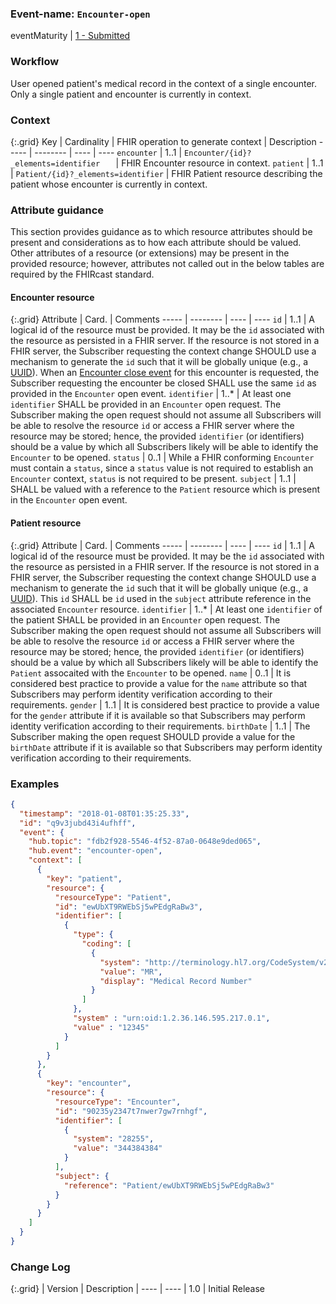 ### Event-name: `Encounter-open`

eventMaturity | [1 - Submitted](3-1-2-eventmaturitymodel.html)

### Workflow

User opened patient's medical record in the context of a single encounter. Only a single patient and encounter is currently in context.

### Context

{:.grid}
Key | Cardinality | FHIR operation to generate context | Description
----- | -------- | ---- | ---- 
`encounter` | 1..1 | `Encounter/{id}?_elements=identifier	` | FHIR Encounter resource in context.
`patient` | 1..1 | `Patient/{id}?_elements=identifier` | FHIR Patient resource describing the patient whose encounter is currently in context.

### Attribute guidance
This section provides guidance as to which resource attributes should be present and considerations as to how each attribute should be valued.  Other attributes of a resource (or extensions) may be present in the provided resource; however, attributes not called out in the below tables are required by the FHIRcast standard.

#### Encounter resource
{:.grid}
Attribute | Card. | Comments
----- | -------- | ---- | ---- 
`id` | 1..1 | A logical id of the resource must be provided.  It may be the `id` associated with the resource as persisted in a FHIR server.  If the resource is not stored in a FHIR server, the Subscriber requesting the context change SHOULD use a mechanism to generate the `id` such that it will be globally unique (e.g., a [UUID](https://en.wikipedia.org/wiki/Universally_unique_identifier)).  When an [Encounter close event](3-4-2-encounter-close.html) for this encounter is requested, the Subscriber requesting the encounter be closed SHALL use the same `id` as provided in the `Encounter` open event.
`identifier` | 1..* | At least one `identifier` SHALL be provided in an `Encounter` open request.  The Subscriber making the open request should not assume all Subscribers will be able to resolve the resource `id` or access a FHIR server where the resource may be stored; hence, the provided `identifier` (or identifiers) should be a value by which all Subscribers likely will be able to identify the `Encounter` to be opened.
`status` | 0..1 | While a FHIR conforming `Encounter` must contain a `status`, since a `status` value is not required to establish an `Encounter` context, `status` is not required to be present.
`subject` | 1..1 | SHALL be valued with a reference to the `Patient` resource which is present in the `Encounter` open event.

#### Patient resource
{:.grid}
Attribute | Card. | Comments
----- | -------- | ---- | ---- 
`id` | 1..1 | A logical id of the resource must be provided.  It may be the `id` associated with the resource as persisted in a FHIR server.  If the resource is not stored in a FHIR server, the Subscriber requesting the context change SHOULD use a mechanism to generate the `id` such that it will be globally unique (e.g., a [UUID](https://en.wikipedia.org/wiki/Universally_unique_identifier)).  This `id` SHALL be `id` used in the `subject` attribute reference in the associated `Encounter` resource.
`identifier` | 1..* | At least one `identifier` of the patient SHALL be provided in an `Encounter` open request.  The Subscriber making the open request should not assume all Subscribers will be able to resolve the resource `id` or access a FHIR server where the resource may be stored; hence, the provided `identifier` (or identifiers) should be a value by which all Subscribers likely will be able to identify the `Patient` assocaited with the `Encounter` to be opened.
`name` | 0..1 | It is considered best practice to provide a value for the `name` attribute so that Subscribers may perform identity verification according to their requirements. 
`gender` | 1..1 | It is considered best practice to provide a value for the `gender` attribute if it is available so that Subscribers may perform identity verification according to their requirements.
`birthDate` | 1..1 | The Subscriber making the open request SHOULD provide a value for the `birthDate` attribute if it is available so that Subscribers may perform identity verification according to their requirements.

### Examples


```json
{
  "timestamp": "2018-01-08T01:35:25.33",
  "id": "q9v3jubd43i4ufhff",
  "event": {
    "hub.topic": "fdb2f928-5546-4f52-87a0-0648e9ded065",
    "hub.event": "encounter-open",
    "context": [
      {
        "key": "patient",
        "resource": {
          "resourceType": "Patient",
          "id": "ewUbXT9RWEbSj5wPEdgRaBw3",
          "identifier": [
            {
              "type": {
                "coding": [
                  {
                    "system": "http://terminology.hl7.org/CodeSystem/v2-0203",
                    "value": "MR",
                    "display": "Medical Record Number"
                  }
                ]
              },
              "system" : "urn:oid:1.2.36.146.595.217.0.1",
              "value" : "12345"
            }
          ]
        }
      },
      {
        "key": "encounter",
        "resource": {
          "resourceType": "Encounter",
          "id": "90235y2347t7nwer7gw7rnhgf",
          "identifier": [
            {
              "system": "28255",
              "value": "344384384"
            }
          ],
          "subject": {
            "reference": "Patient/ewUbXT9RWEbSj5wPEdgRaBw3"
          }
        }
      }
    ]
  }
}
```


### Change Log

{:.grid}
| Version | Description
| ---- | ----
| 1.0 | Initial Release
